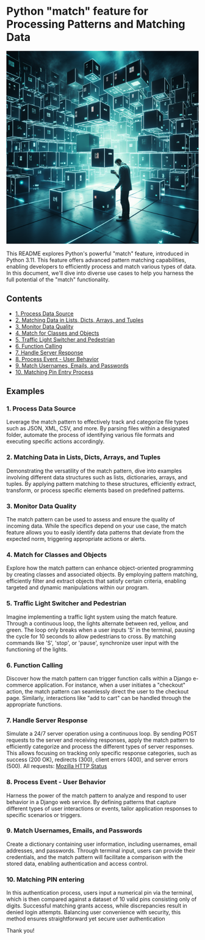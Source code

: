 # Python "match" feature for Processing Patterns and Matching Data

![python_match_img](https://github.com/ArkadiiOlshevskyi/python_match/blob/main/img/match_python.png?raw=true)

This README explores Python's powerful "match" feature, introduced in Python 3.11. This feature offers advanced pattern matching capabilities, enabling developers to efficiently process and match various types of data. In this document, we'll dive into diverse use cases to help you harness the full potential of the "match" functionality.

## Contents
- [1. Process Data Source](#1-process-data-source)
- [2. Matching Data in Lists, Dicts, Arrays, and Tuples](#2-matching-data-in-lists-dicts-arrays-and-tuples)
- [3. Monitor Data Quality](#3-monitor-data-quality)
- [4. Match for Classes and Objects](#4-match-for-classes-and-objects)
- [5. Traffic Light Switcher and Pedestrian](#5-traffic-light-switcher-and-pedestrian)
- [6. Function Calling](#6-function-calling)
- [7. Handle Server Response](#7-handle-server-response)
- [8. Process Event - User Behavior](#8-process-event---user-behavior)
- [9. Match Usernames, Emails, and Passwords](#9-match-usernames-emails-and-passwords)
- [10. Matching Pin Entry Process](###-10.-matching-pin-entry-process)


## Examples

### 1. Process Data Source
Leverage the match pattern to effectively track and categorize file types such as JSON, XML, CSV, and more. By parsing files within a designated folder, automate the process of identifying various file formats and executing specific actions accordingly.

### 2. Matching Data in Lists, Dicts, Arrays, and Tuples
Demonstrating the versatility of the match pattern, dive into examples involving different data structures such as lists, dictionaries, arrays, and tuples. By applying pattern matching to these structures, efficiently extract, transform, or process specific elements based on predefined patterns.

### 3. Monitor Data Quality
The match pattern can be used to assess and ensure the quality of incoming data. While the specifics depend on your use case, the match feature allows you to easily identify data patterns that deviate from the expected norm, triggering appropriate actions or alerts.

### 4. Match for Classes and Objects
Explore how the match pattern can enhance object-oriented programming by creating classes and associated objects. By employing pattern matching, efficiently filter and extract objects that satisfy certain criteria, enabling targeted and dynamic manipulations within our program.

### 5. Traffic Light Switcher and Pedestrian
Imagine implementing a traffic light system using the match feature. Through a continuous loop, the lights alternate between red, yellow, and green. The loop only breaks when a user inputs 'S' in the terminal, pausing the cycle for 10 seconds to allow pedestrians to cross. By matching commands like 'S', 'stop', or 'pause', synchronize user input with the functioning of the lights.

### 6. Function Calling
Discover how the match pattern can trigger function calls within a Django e-commerce application. For instance, when a user initiates a "checkout" action, the match pattern can seamlessly direct the user to the checkout page. Similarly, interactions like "add to cart" can be handled through the appropriate functions.

### 7. Handle Server Response
Simulate a 24/7 server operation using a continuous loop. By sending POST requests to the server and receiving responses, apply the match pattern to efficiently categorize and process the different types of server responses. This allows focusing on tracking only specific response categories, such as success (200 OK), redirects (300), client errors (400), and server errors (500). All requests: [Mozilla HTTP Status](https://developer.mozilla.org/en-US/docs/Web/HTTP/Status#information_responses)

### 8. Process Event - User Behavior
Harness the power of the match pattern to analyze and respond to user behavior in a Django web service. By defining patterns that capture different types of user interactions or events, tailor application responses to specific scenarios or triggers.

### 9. Match Usernames, Emails, and Passwords
Create a dictionary containing user information, including usernames, email addresses, and passwords. Through terminal input, users can provide their credentials, and the match pattern will facilitate a comparison with the stored data, enabling authentication and access control.

### 10. Matching PIN entering
In this authentication process, users input a numerical pin via the terminal, which is then compared against a dataset of 10 valid pins consisting only of digits. Successful matching grants access, while discrepancies result in denied login attempts. Balancing user convenience with security, this method ensures straightforward yet secure user authentication

Thank you!

